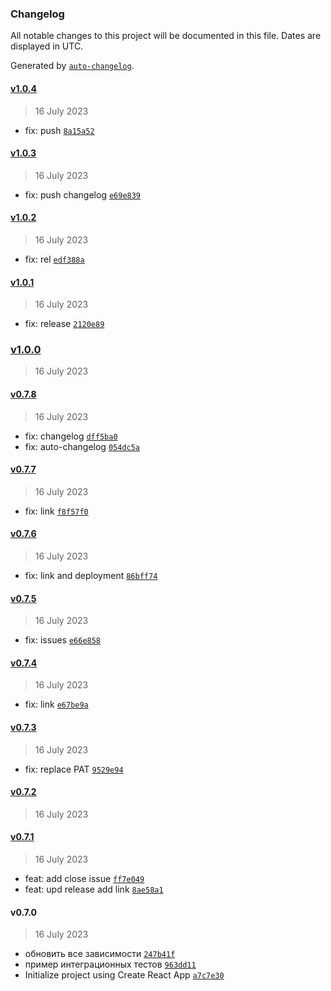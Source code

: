 ### Changelog

All notable changes to this project will be documented in this file. Dates are displayed in UTC.

Generated by [`auto-changelog`](https://github.com/CookPete/auto-changelog).

#### [v1.0.4](https://github.com/dima117/unit-demo-cra/compare/v1.0.3...v1.0.4)

> 16 July 2023

- fix: push [`8a15a52`](https://github.com/dima117/unit-demo-cra/commit/8a15a52b67bc9aee7cbb6bacb1c0f3fef4244a8d)

#### [v1.0.3](https://github.com/dima117/unit-demo-cra/compare/v1.0.2...v1.0.3)

> 16 July 2023

- fix: push changelog [`e69e839`](https://github.com/dima117/unit-demo-cra/commit/e69e839a8d53bd3d4d31d3a946f4965ca7722c8f)

#### [v1.0.2](https://github.com/dima117/unit-demo-cra/compare/v1.0.1...v1.0.2)

> 16 July 2023

- fix: rel [`edf388a`](https://github.com/dima117/unit-demo-cra/commit/edf388add559d95125b556ab383379d21653e704)

#### [v1.0.1](https://github.com/dima117/unit-demo-cra/compare/v1.0.0...v1.0.1)

> 16 July 2023

- fix: release [`2120e89`](https://github.com/dima117/unit-demo-cra/commit/2120e89fad15af92ee692ff0b41072de400d6f36)

### [v1.0.0](https://github.com/dima117/unit-demo-cra/compare/v0.7.8...v1.0.0)

> 16 July 2023

#### [v0.7.8](https://github.com/dima117/unit-demo-cra/compare/v0.7.7...v0.7.8)

> 16 July 2023

- fix: changelog [`dff5ba0`](https://github.com/dima117/unit-demo-cra/commit/dff5ba0a4487cc692cfa6ae34d465137bd7478f4)
- fix: auto-changelog [`054dc5a`](https://github.com/dima117/unit-demo-cra/commit/054dc5ae87200842900fbe7ea987ae6e5097271a)

#### [v0.7.7](https://github.com/dima117/unit-demo-cra/compare/v0.7.6...v0.7.7)

> 16 July 2023

- fix: link [`f8f57f0`](https://github.com/dima117/unit-demo-cra/commit/f8f57f06428475ff2725c317efca072545923855)

#### [v0.7.6](https://github.com/dima117/unit-demo-cra/compare/v0.7.5...v0.7.6)

> 16 July 2023

- fix: link and deployment [`86bff74`](https://github.com/dima117/unit-demo-cra/commit/86bff74b62c269f308be2e78062378cb9671fdf9)

#### [v0.7.5](https://github.com/dima117/unit-demo-cra/compare/v0.7.4...v0.7.5)

> 16 July 2023

- fix: issues [`e66e858`](https://github.com/dima117/unit-demo-cra/commit/e66e858eef034f44774e9eea79c4a468cf0a34b3)

#### [v0.7.4](https://github.com/dima117/unit-demo-cra/compare/v0.7.3...v0.7.4)

> 16 July 2023

- fix: link [`e67be9a`](https://github.com/dima117/unit-demo-cra/commit/e67be9ab2a2a77fe0ec6803b54b377b3e4486757)

#### [v0.7.3](https://github.com/dima117/unit-demo-cra/compare/v0.7.2...v0.7.3)

> 16 July 2023

- fix: replace PAT [`9529e94`](https://github.com/dima117/unit-demo-cra/commit/9529e946676cf47a5d25017ad0391ebfa8ce6391)

#### [v0.7.2](https://github.com/dima117/unit-demo-cra/compare/v0.7.1...v0.7.2)

> 16 July 2023

#### [v0.7.1](https://github.com/dima117/unit-demo-cra/compare/v0.7.0...v0.7.1)

> 16 July 2023

- feat: add close issue [`ff7e049`](https://github.com/dima117/unit-demo-cra/commit/ff7e049a8ead9315cafcc66505b6969285f06225)
- feat: upd release add link [`8ae58a1`](https://github.com/dima117/unit-demo-cra/commit/8ae58a148ccd5c28b4cf5af737ecbc651a3a5747)

#### v0.7.0

> 16 July 2023

- обновить все зависимости [`247b41f`](https://github.com/dima117/unit-demo-cra/commit/247b41f5e5211e835f4b637014e39da215a75932)
- пример интеграционных тестов [`963dd11`](https://github.com/dima117/unit-demo-cra/commit/963dd11e8d8c9eca130beeb964a22d86d79cb84e)
- Initialize project using Create React App [`a7c7e30`](https://github.com/dima117/unit-demo-cra/commit/a7c7e300ff72c042eb22a3b9bf4637bffd2a6415)
